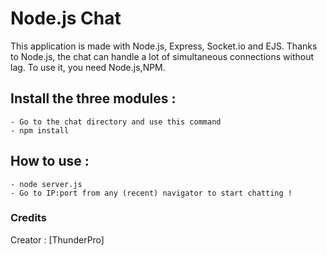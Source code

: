 Node.js Chat
===

This application is made with Node.js, Express, Socket.io and EJS.
Thanks to Node.js, the chat can handle a lot of simultaneous connections without lag.
To use it, you need Node.js,NPM.

## Install the three modules :

	- Go to the chat directory and use this command
	- npm install

## How to use :

	- node server.js
	- Go to IP:port from any (recent) navigator to start chatting !

### Credits

Creator : [ThunderPro]
